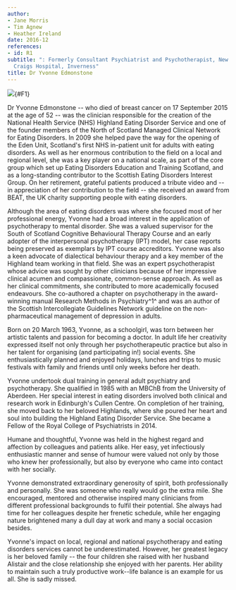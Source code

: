 ```yaml
---
author:
- Jane Morris
- Tim Agnew
- Heather Ireland
date: 2016-12
references:
- id: R1
subtitle: ": Formerly Consultant Psychiatrist and Psychotherapist, New
  Craigs Hospital, Inverness"
title: Dr Yvonne Edmonstone
---
```


![](350f1){#F1}

Dr Yvonne Edmonstone -- who died of breast cancer on 17 September 2015
at the age of 52 -- was the clinician responsible for the creation of
the National Health Service (NHS) Highland Eating Disorder Service and
one of the founder members of the North of Scotland Managed Clinical
Network for Eating Disorders. In 2009 she helped pave the way for the
opening of the Eden Unit, Scotland\'s first NHS in-patient unit for
adults with eating disorders. As well as her enormous contribution to
the field on a local and regional level, she was a key player on a
national scale, as part of the core group which set up Eating Disorders
Education and Training Scotland, and as a long-standing contributor to
the Scottish Eating Disorders Interest Group. On her retirement,
grateful patients produced a tribute video and -- in appreciation of her
contribution to the field -- she received an award from BEAT, the UK
charity supporting people with eating disorders.

Although the area of eating disorders was where she focused most of her
professional energy, Yvonne had a broad interest in the application of
psychotherapy to mental disorder. She was a valued supervisor for the
South of Scotland Cognitive Behavioural Therapy Course and an early
adopter of the interpersonal psychotherapy (IPT) model, her case reports
being preserved as exemplars by IPT course accreditors. Yvonne was also
a keen advocate of dialectical behaviour therapy and a key member of the
Highland team working in that field. She was an expert psychotherapist
whose advice was sought by other clinicians because of her impressive
clinical acumen and compassionate, common-sense approach. As well as her
clinical commitments, she contributed to more academically focused
endeavours. She co-authored a chapter on psychotherapy in the
award-winning manual Research Methods in Psychiatry^1^ and was an author
of the Scottish Intercollegiate Guidelines Network guideline on the
non-pharmaceutical management of depression in adults.

Born on 20 March 1963, Yvonne, as a schoolgirl, was torn between her
artistic talents and passion for becoming a doctor. In adult life her
creativity expressed itself not only through her psychotherapeutic
practice but also in her talent for organising (and participating in!)
social events. She enthusiastically planned and enjoyed holidays,
lunches and trips to music festivals with family and friends until only
weeks before her death.

Yvonne undertook dual training in general adult psychiatry and
psychotherapy. She qualified in 1985 with an MBChB from the University
of Aberdeen. Her special interest in eating disorders involved both
clinical and research work in Edinburgh\'s Cullen Centre. On completion
of her training, she moved back to her beloved Highlands, where she
poured her heart and soul into building the Highland Eating Disorder
Service. She became a Fellow of the Royal College of Psychiatrists in
2014.

Humane and thoughtful, Yvonne was held in the highest regard and
affection by colleagues and patients alike. Her easy, yet infectiously
enthusiastic manner and sense of humour were valued not only by those
who knew her professionally, but also by everyone who came into contact
with her socially.

Yvonne demonstrated extraordinary generosity of spirit, both
professionally and personally. She was someone who really would go the
extra mile. She encouraged, mentored and otherwise inspired many
clinicians from different professional backgrounds to fulfil their
potential. She always had time for her colleagues despite her frenetic
schedule, while her engaging nature brightened many a dull day at work
and many a social occasion besides.

Yvonne\'s impact on local, regional and national psychotherapy and
eating disorders services cannot be underestimated. However, her
greatest legacy is her beloved family -- the four children she raised
with her husband Alistair and the close relationship she enjoyed with
her parents. Her ability to maintain such a truly productive work--life
balance is an example for us all. She is sadly missed.
